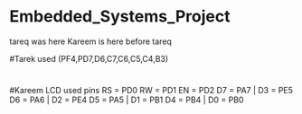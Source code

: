 # Embedded_Systems_Project
tareq was here
Kareem is here before tareq

#Tarek used (PF4,PD7,D6,C7,C6,C5,C4,B3)
#
#
#Kareem LCD used pins
RS = PD0
RW = PD1
EN = PD2
D7 = PA7	|	D3 = PE5
D6 = PA6	|	D2 = PE4
D5 = PA5	|	D1 = PB1
D4 = PB4	|	D0 = PB0
